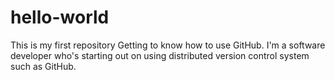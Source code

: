 # hello-world
This is my first repository
Getting to know how to use GitHub. I'm a software developer who's starting out on using distributed version control system such as GitHub.
